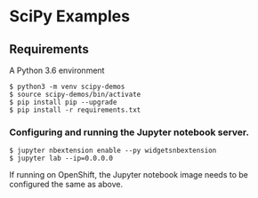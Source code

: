 # SciPy Examples

## Requirements

A Python 3.6 environment

```
$ python3 -m venv scipy-demos
$ source scipy-demos/bin/activate
$ pip install pip --upgrade
$ pip install -r requirements.txt
```

### Configuring and running the Jupyter notebook server.

```
$ jupyter nbextension enable --py widgetsnbextension
$ jupyter lab --ip=0.0.0.0
```

If running on OpenShift, the Jupyter notebook image needs to
be configured the same as above.

